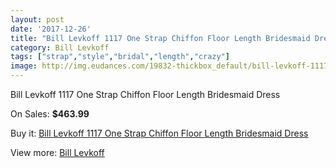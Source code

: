 ```yaml
---
layout: post
date: '2017-12-26'
title: "Bill Levkoff 1117 One Strap Chiffon Floor Length Bridesmaid Dress"
category: Bill Levkoff
tags: ["strap","style","bridal","length","crazy"]
image: http://img.eudances.com/19832-thickbox_default/bill-levkoff-1117-one-strap-chiffon-floor-length-bridesmaid-dress.jpg
---
```

Bill Levkoff 1117 One Strap Chiffon Floor Length Bridesmaid Dress

On Sales: **$463.99**
<a href="https://www.eudances.com/en/bill-levkoff/5911-bill-levkoff-1117-one-strap-chiffon-floor-length-bridesmaid-dress.html"><amp-img layout="responsive" width="600" height="600" src="//img.eudances.com/19832-thickbox_default/bill-levkoff-1117-one-strap-chiffon-floor-length-bridesmaid-dress.jpg" alt="Bill Levkoff 1117 One Strap Chiffon Floor Length Bridesmaid Dress 0" /></a>
<a href="https://www.eudances.com/en/bill-levkoff/5911-bill-levkoff-1117-one-strap-chiffon-floor-length-bridesmaid-dress.html"><amp-img layout="responsive" width="600" height="600" src="//img.eudances.com/19833-thickbox_default/bill-levkoff-1117-one-strap-chiffon-floor-length-bridesmaid-dress.jpg" alt="Bill Levkoff 1117 One Strap Chiffon Floor Length Bridesmaid Dress 1" /></a>

Buy it: [Bill Levkoff 1117 One Strap Chiffon Floor Length Bridesmaid Dress](https://www.eudances.com/en/bill-levkoff/5911-bill-levkoff-1117-one-strap-chiffon-floor-length-bridesmaid-dress.html "Bill Levkoff 1117 One Strap Chiffon Floor Length Bridesmaid Dress")

View more: [Bill Levkoff](https://www.eudances.com/en/57-bill-levkoff "Bill Levkoff")
